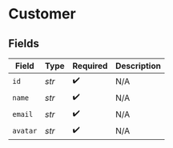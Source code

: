 # Customer


## Fields

| Field              | Type               | Required           | Description        |
| ------------------ | ------------------ | ------------------ | ------------------ |
| `id`               | *str*              | :heavy_check_mark: | N/A                |
| `name`             | *str*              | :heavy_check_mark: | N/A                |
| `email`            | *str*              | :heavy_check_mark: | N/A                |
| `avatar`           | *str*              | :heavy_check_mark: | N/A                |
